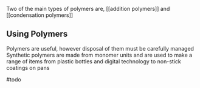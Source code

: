 

Two of the main types of polymers are, [[addition polymers]] and [[condensation polymers]]

## Using Polymers
Polymers are useful, however disposal of them must be carefully managed
Synthetic polymers are made from monomer units and are used to make a range of items from plastic bottles and digital technology to non-stick coatings on pans 

#todo